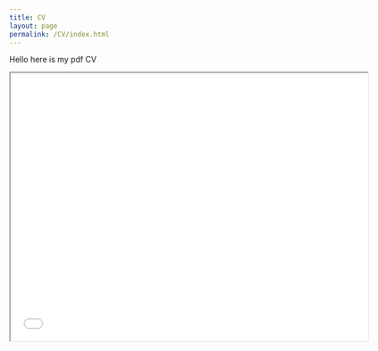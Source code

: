 ```yaml
---
title: CV
layout: page
permalink: /CV/index.html
---
```


<p>Hello here is my pdf CV</p>

<iframe src="/assets/CV Imane KHALIS ref.pdf" width="640" height="480"></iframe>
